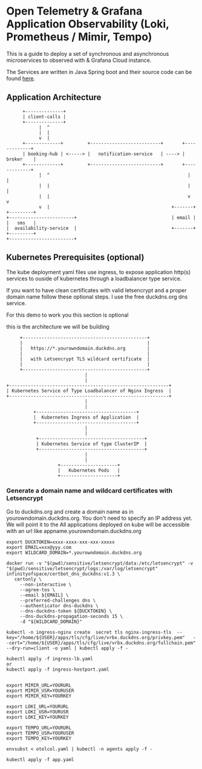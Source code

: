 # Open Telemetry & Grafana Application Observability (Loki, Prometheus / Mimir, Tempo)

This is a guide to deploy a set of synchronous and asynchronous microservices to observed with & Grafana Cloud instance.

The Services are written in Java Spring boot and their source code can be found [here](https://github.com/alainpham/hotel-platform-demo).

## Application Architecture

```
      +--------------+                                                                 
      | client-calls |                                                                 
      +--------------+                                                                 
            |  ^                                                                       
            |  |                                                                       
            v  |                                                                       
      +-------------+         +--------------------------+       +-------------+       
      | booking-hub | <-----> |   notification-service   | ----> |   broker    |       
      +-------------+         +--------------------------+       +-------------+       
            |  ^                                                   |          |        
            |  |                                                   |          |        
            |  |                                                   v          v        
            v  |                                             +-------+      +---------+
+------------------------+                                   | email |      |   sms   |
|  availability-service  |                                   +-------+      +---------+
+------------------------+                                                             
```

## Kubernetes Prerequisites (optional)

The kube deployment yaml files use ingress, to expose application http(s) services to ouside of kubernetes through a loadbalancer type service.

If you want to have clean certificates with valid letsencrypt and a proper domain name follow these optional steps. I use the free duckdns.org dns service.

For this demo to work you this section is optional

this is the architecture we will be building

```
     +----------------------------------------------+         
     |                                              |         
     |   https://*.yourowndomain.duckdns.org        |         
     |                                              |         
     |   with Letsencrypt TLS wildcard certificate  |         
     |                                              |         
     +----------------------------------------------+         
                             |                                
                             |                                
+-----------------------------------------------------------+ 
| Kubernetes Service of Type Loadbalancer of Nginx Ingress  | 
+-----------------------------------------------------------+ 
                             |                                
                             |                                
          +-------------------------------------+             
          |  Kubernetes Ingress of Application  |             
          +-------------------------------------+             
                             |                                
                             |                                
           +---------------------------------------+          
           | Kubernetes Service of type ClusterIP  |          
           +---------------------------------------+          
                             |                                
                             |                                
                   +---------------------+                    
                   |   Kubernetes Pods   |                    
                   +---------------------+                    
```

### Generate a domain name and wildcard certificates with Letsencrypt

Go to duckdns.org and create a domain name as in yourowndomain.duckdns.org. You don't need to specify an IP address yet. We will point it to the 
All applications deployed on kube will be accessible with an url like appname.yourowndomain.duckdns.org

```
export DUCKTOKEN=xxxx-xxxx-xxx-xxx-xxxxx
export EMAIL=xxx@yyy.com
export WILDCARD_DOMAIN=*.yourowndomain.duckdns.org

docker run -v "$(pwd)/sensitive/letsencrypt/data:/etc/letsencrypt" -v "$(pwd)/sensitive/letsencrypt/logs:/var/log/letsencrypt" infinityofspace/certbot_dns_duckdns:v1.3 \
   certonly \
     --non-interactive \
     --agree-tos \
     --email ${EMAIL} \
     --preferred-challenges dns \
     --authenticator dns-duckdns \
     --dns-duckdns-token ${DUCKTOKEN} \
     --dns-duckdns-propagation-seconds 15 \
     -d "${WILDCARD_DOMAIN}"
```

```
kubectl -n ingress-nginx create  secret tls nginx-ingress-tls  --key="/home/${USER}/apps/tls/cfg/live/vrbx.duckdns.org/privkey.pem"   --cert="/home/${USER}/apps/tls/cfg/live/vrbx.duckdns.org/fullchain.pem"  --dry-run=client -o yaml | kubectl apply -f -

kubectl apply -f ingress-lb.yaml
or
kubectl apply -f ingress-hostport.yaml


export MIMIR_URL=YOURURL
export MIMIR_USR=YOURUSER
export MIMIR_KEY=YOURKEY

export LOKI_URL=YOURURL
export LOKI_USR=YOURUSR
export LOKI_KEY=YOURKEY

export TEMPO_URL=YOURURL
export TEMPO_USR=YOURUSER
export TEMPO_KEY=YOURKEY

envsubst < otelcol.yaml | kubectl -n agents apply -f -

kubectl apply -f app.yaml
```